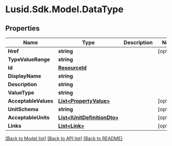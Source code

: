 
# Lusid.Sdk.Model.DataType

## Properties

Name | Type | Description | Notes
------------ | ------------- | ------------- | -------------
**Href** | **string** |  | [optional] 
**TypeValueRange** | **string** |  | 
**Id** | [**ResourceId**](ResourceId.md) |  | 
**DisplayName** | **string** |  | 
**Description** | **string** |  | 
**ValueType** | **string** |  | 
**AcceptableValues** | [**List&lt;PropertyValue&gt;**](PropertyValue.md) |  | [optional] 
**UnitSchema** | **string** |  | [optional] 
**AcceptableUnits** | [**List&lt;IUnitDefinitionDto&gt;**](IUnitDefinitionDto.md) |  | [optional] 
**Links** | [**List&lt;Link&gt;**](Link.md) |  | [optional] 

[[Back to Model list]](../README.md#documentation-for-models)
[[Back to API list]](../README.md#documentation-for-api-endpoints)
[[Back to README]](../README.md)

